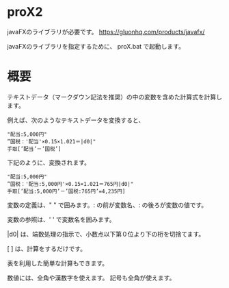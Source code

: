# proX2
javaFXのライブラリが必要です。
https://gluonhq.com/products/javafx/

javaFXのライブラリを指定するために、
proX.bat で起動します。

# 概要
テキストデータ（マークダウン記法を推奨）の中の変数を含めた計算式を計算します。

例えば、次のようなテキストデータを変換すると、
```（元テキスト）
"配当:5,000円"
”国税：'配当'×0.15×1.021＝|d0|"
手取[’配当’－’国税’]
```
下記のように、変換されます。
```（変更後テキスト）
"配当:5,000円"
”国税：'配当:5,000円'×0.15×1.021＝765円|d0|"
手取[’配当:5,000円’－’国税:765円’=4,235円]
```
変数の定義は、" " で囲みます。: の前が変数名、: の後ろが変数の値です。

変数の参照は、' ' で変数名を囲みます。

|d0| は、端数処理の指示で、小数点以下第０位より下の桁を切捨てます。


[ ] は、計算をするだけです。

表を利用した簡単な計算もできます。

数値には、全角や漢数字を使えます。
記号も全角が使えます。

